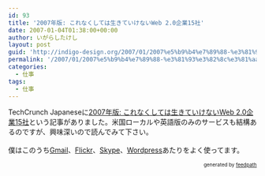 ```yaml
---
id: 93
title: '2007年版: これなくしては生きていけないWeb 2.0企業15社'
date: 2007-01-04T01:38:00+00:00
author: いがらしたけし
layout: post
guid: 'http://indigo-design.org/2007/01/2007%e5%b9%b4%e7%89%88-%e3%81%93%e3%82%8c%e3%81%aa%e3%81%8f%e3%81%97%e3%81%a6%e3%81%af%e7%94%9f%e3%81%8d%e3%81%a6%e3%81%84%e3%81%91%e3%81%aa%e3%81%84web-2-0%e4%bc%81%e6%a5%ad15%e7%a4%be/'
permalink: '/2007/01/2007%e5%b9%b4%e7%89%88-%e3%81%93%e3%82%8c%e3%81%aa%e3%81%8f%e3%81%97%e3%81%a6%e3%81%af%e7%94%9f%e3%81%8d%e3%81%a6%e3%81%84%e3%81%91%e3%81%aa%e3%81%84web-2-0%e4%bc%81%e6%a5%ad15%e7%a4%be/'
categories:
  - 仕事
tags:
  - 仕事
---
```

TechCrunch Japaneseに<a href="http://jp.techcrunch.com/archives/2007-web-20-companies-i-couldnt-live-without/">2007年版: これなくしては生きていけないWeb 2.0企業15社</a>という記事がありました。米国ローカルや英語版のみのサービスも結構あるのですが、興味深いので読んでみて下さい。<br /><br />僕はこのうち<a href="http://mail.google.com/">Gmail</a>、<a href="http://www.flickr.com/">Flickr</a>、<a href="http://www.skype.com/intl/ja/">Skype</a>、<a href="http://wordpress.xwd.jp/">Wordpress</a>あたりをよく使ってます。
<div style="text-align: right;font-size: 10px">
&nbsp;&nbsp;<span>generated by <a href="http://feedpath.jp">feedpath</a></span>
</div>